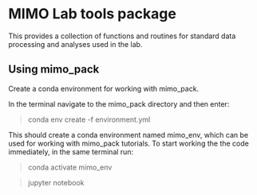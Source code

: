 # MIMO Lab tools package

This provides a collection of functions and routines for standard data processing and analyses used in the lab.

## Using mimo_pack

Create a conda environment for working with mimo_pack.

In the terminal navigate to the mimo_pack directory and then enter:
> conda env create -f environment.yml

This should create a conda environment named mimo_env, which can be used for working with mimo_pack tutorials. To start working the the code immediately, in the same terminal run:
> conda activate mimo_env

> jupyter notebook
